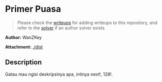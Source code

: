 # Primer Puasa

> Please check the [writeups](./writeups/) for adding writeups to this repository, and refer to the [solver](./solver/) if an author solver exists.

**Author:** WanZKey

**Attachment:** [./dist](./dist)


## Description
Gatau mau ngisi deskripsinya apa, intinya next!, 128!.